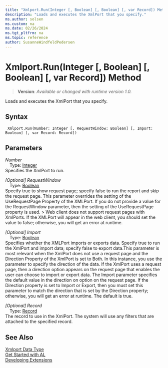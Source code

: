 ```yaml
---
title: "Xmlport.Run(Integer [, Boolean] [, Boolean] [, var Record]) Method"
description: "Loads and executes the XmlPort that you specify."
ms.author: solsen
ms.custom: na
ms.date: 02/26/2024
ms.tgt_pltfrm: na
ms.topic: reference
author: SusanneWindfeldPedersen
---
```

[//]: # (START>DO_NOT_EDIT)
[//]: # (IMPORTANT:Do not edit any of the content between here and the END>DO_NOT_EDIT.)
[//]: # (Any modifications should be made in the .xml files in the ModernDev repo.)
# Xmlport.Run(Integer [, Boolean] [, Boolean] [, var Record]) Method
> **Version**: _Available or changed with runtime version 1.0._

Loads and executes the XmlPort that you specify.


## Syntax
```AL
 Xmlport.Run(Number: Integer [, RequestWindow: Boolean] [, Import: Boolean] [, var Record: Record])
```
## Parameters
*Number*  
&emsp;Type: [Integer](../integer/integer-data-type.md)  
Specifies the XmlPort to run.  

*[Optional] RequestWindow*  
&emsp;Type: [Boolean](../boolean/boolean-data-type.md)  
Specify true to show request page; specify false to run the report and skip the request page. This parameter overrides the setting of the UseRequestPage Property of the XMLPort. If you do not provide a value for the RequestWindow parameter, then the setting of the UseRequestPage property is used. \> Web client does not support request pages with XmlPorts. If the XMLPort will appear in the web client, you should set the value to false; otherwise, you will get an error at runtime.  

*[Optional] Import*  
&emsp;Type: [Boolean](../boolean/boolean-data-type.md)  
Specifies whether the XMLPort imports or exports data. Specify true to run the XmlPort and import data; specify false to export data.This parameter is most relevant when the XmlPort does not use a request page and the Direction Property of the XmlPort is set to Both. In this instance, you use the parameter to specify the direction of the data. If the XmlPort uses a request page, then a direction option appears on the request page that enables the user can choose to import or export data. The Import parameter specifies the default value in the direction on option on the request page. If the Direction property is set to Import or Export, then you must set this parameter to match the direction that is set by the Direction property; otherwise, you will get an error at runtime. The default is true.  

*[Optional] Record*  
&emsp;Type: [Record](../record/record-data-type.md)  
The record to use in the XmlPort. The system will use any filters that are attached to the specified record.  



[//]: # (IMPORTANT: END>DO_NOT_EDIT)
## See Also
[Xmlport Data Type](xmlport-data-type.md)  
[Get Started with AL](../../devenv-get-started.md)  
[Developing Extensions](../../devenv-dev-overview.md)